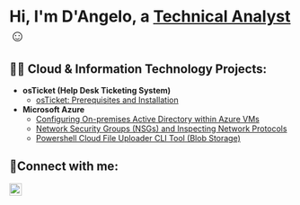 <h1>Hi, I'm D'Angelo, a <a href="https://linkedin.com/in/cloudangelo">Technical Analyst</a>☺</h1>

<h2>👨‍💻 Cloud & Information Technology Projects:</h2>

- <b>osTicket (Help Desk Ticketing System)</b>
  - [osTicket: Prerequisites and Installation](https://github.com/Cloudangelo/osticket-prereqs)
- <b>Microsoft Azure</b>
  - [Configuring On-premises Active Directory within Azure VMs](https://github.com/Cloudangelo/configure-ad)
  - [Network Security Groups (NSGs) and Inspecting Network Protocols](https://github.com/Cloudangelo/azure-network-protocols)
  - [Powershell Cloud File Uploader CLI Tool (Blob Storage)](https://github.com/Cloudangelo/clouduploadercli)

<h2>🤳Connect with me:</h2>

[<img align="left" alt="Josh | LinkedIn" width="22px" src="https://cdn.jsdelivr.net/npm/simple-icons@v3/icons/linkedin.svg" />][linkedin]

[linkedin]: https://linkedin.com/in/cloudangelo
